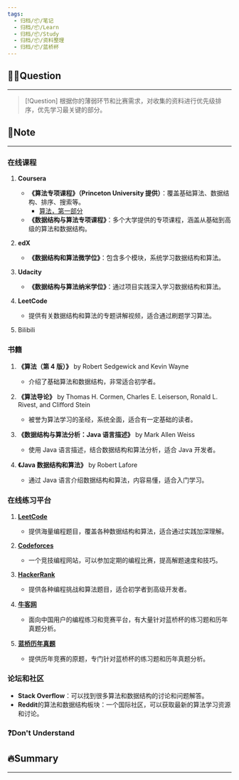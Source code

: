 ```yaml
---
tags:
  - 归档/📦/笔记
  - 归档/📦/Learn
  - 归档/📦/Study
  - 归档/📦/资料整理
  - 归档/📦/蓝桥杯
---
```


## 🙋‍♀️Question

---

> [!Question] 根据你的薄弱环节和比赛需求，对收集的资料进行优先级排序，优先学习最关键的部分。

## 📝Note

---

### 在线课程

1. **Coursera**
	
	- **《算法专项课程》（Princeton University 提供）**：覆盖基础算法、数据结构、排序、搜索等。
		- [算法，第一部分](https://www.coursera.org/learn/algorithms-part1#modules)
	- **《数据结构与算法专项课程》**：多个大学提供的专项课程，涵盖从基础到高级的算法和数据结构。
2. **edX**
	
	- **《数据结构和算法微学位》**：包含多个模块，系统学习数据结构和算法。
3. **Udacity**
	
	- **《数据结构与算法纳米学位》**：通过项目实践深入学习数据结构和算法。
4. **LeetCode**
	
	- 提供有关数据结构和算法的专题讲解视频，适合通过刷题学习算法。
5. Bilibili

### 书籍

1. **《算法（第 4 版）》** by Robert Sedgewick and Kevin Wayne
	
	- 介绍了基础算法和数据结构，非常适合初学者。
2. **《算法导论》** by Thomas H. Cormen, Charles E. Leiserson, Ronald L. Rivest, and Clifford Stein
	
	- 被誉为算法学习的圣经，系统全面，适合有一定基础的读者。
3. **《数据结构与算法分析：Java 语言描述》** by Mark Allen Weiss
	
	- 使用 Java 语言描述，结合数据结构和算法分析，适合 Java 开发者。
4. **《Java 数据结构和算法》** by Robert Lafore
	
	- 通过 Java 语言介绍数据结构和算法，内容易懂，适合入门学习。

### 在线练习平台

1. [**LeetCode**](https://leetcode.com/)
	
	- 提供海量编程题目，覆盖各种数据结构和算法，适合通过实践加深理解。
2. [**Codeforces**](https://codeforces.com/)
	
	- 一个竞技编程网站，可以参加定期的编程比赛，提高解题速度和技巧。
3. [**HackerRank**](https://www.hackerrank.com/)
	
	- 提供各种编程挑战和算法题目，适合初学者到高级开发者。
4. [**牛客网**](https://www.nowcoder.com/)
	
	- 面向中国用户的编程练习和竞赛平台，有大量针对蓝桥杯的练习题和历年真题分析。
5. [**蓝桥历年真题**](https://www.lanqiao.cn/problems/?first_category_id=1&second_category_id=3)
	
	- 提供历年竞赛的原题，专门针对蓝桥杯的练习题和历年真题分析。

### 论坛和社区

- **Stack Overflow**：可以找到很多算法和数据结构的讨论和问题解答。
- **Reddit**的算法和数据结构板块：一个国际社区，可以获取最新的算法学习资源和讨论。

### ❓Don't Understand

## 🔥Summary

---
